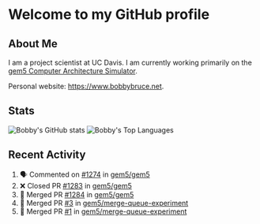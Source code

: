 # Welcome to my GitHub profile

## About Me

I am a project scientist at UC Davis. I am currently working primarily on the [gem5 Computer Architecture Simulator](https://github.com/gem5).

Personal website: <https://www.bobbybruce.net>.

## Stats

![Bobby's GitHub stats](https://github-readme-stats.vercel.app/api?username=bobbyrbruce&show_icons=true&theme=responsive&include_all_commits=true&count_private=true&show=reviews&disable_animations=true)
![Bobby's Top Languages ](https://github-readme-stats.vercel.app/api/top-langs/?username=bobbyrbruce&layout=compact&theme=responsive&count_private=true&langs_count=10&disable_animations=true)

## Recent Activity

<!--START_SECTION:activity-->
1. 🗣 Commented on [#1274](https://github.com/gem5/gem5/pull/1274#issuecomment-2192604748) in [gem5/gem5](https://github.com/gem5/gem5)
2. ❌ Closed PR [#1283](https://github.com/gem5/gem5/pull/1283) in [gem5/gem5](https://github.com/gem5/gem5)
3. 🎉 Merged PR [#1284](https://github.com/gem5/gem5/pull/1284) in [gem5/gem5](https://github.com/gem5/gem5)
4. 🎉 Merged PR [#3](https://github.com/gem5/merge-queue-experiment/pull/3) in [gem5/merge-queue-experiment](https://github.com/gem5/merge-queue-experiment)
5. 🎉 Merged PR [#1](https://github.com/gem5/merge-queue-experiment/pull/1) in [gem5/merge-queue-experiment](https://github.com/gem5/merge-queue-experiment)
<!--END_SECTION:activity-->
